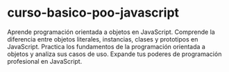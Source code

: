 # curso-basico-poo-javascript
Aprende programación orientada a objetos en JavaScript. Comprende la diferencia entre objetos literales, instancias, clases y prototipos en JavaScript. Practica los fundamentos de la programación orientada a objetos y analiza sus casos de uso. Expande tus poderes de programación profesional en JavaScript.
